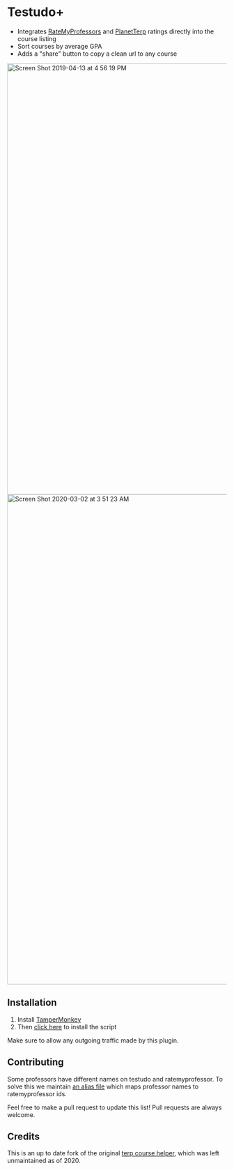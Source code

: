 # Testudo+

* Integrates [RateMyProfessors](https://www.ratemyprofessors.com/) and [PlanetTerp](https://planetterp.com/) ratings directly into the course listing
* Sort courses by average GPA
* Adds a "share" button to copy a clean url to any course

<img width="990" alt="Screen Shot 2019-04-13 at 4 56 19 PM" src="https://user-images.githubusercontent.com/4535844/56085203-75799980-5e0d-11e9-87d6-481fd61043f4.png">

<img width="1126" alt="Screen Shot 2020-03-02 at 3 51 23 AM" src="https://user-images.githubusercontent.com/4535844/75660184-578d7100-5c39-11ea-9cf5-322a3dd8cd9a.png">

## Installation

1. Install [TamperMonkey](https://tampermonkey.net/)
2. Then [click here](https://github.com/tybug/Terp-Course-Helper/raw/master/terp.course.helper.user.js) to install the script

Make sure to allow any outgoing traffic made by this plugin.

## Contributing

Some professors have different names on testudo and ratemyprofessor. To solve this we maintain [an alias file](https://github.com/tybug/Terp-Course-Helper/blob/master/alias.json) which maps professor names to ratemyprofessor ids. 

Feel free to make a pull request to update this list! Pull requests are always welcome.

## Credits

This is an up to date fork of the original [terp course helper](https://github.com/DickyT/Terp-Course-Helper), which was left unmaintained as of 2020. 
